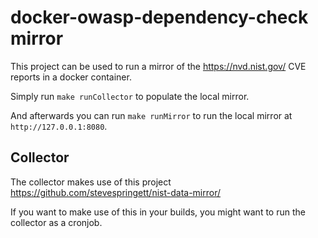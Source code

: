# docker-owasp-dependency-check mirror

This project can be used to run a mirror of the https://nvd.nist.gov/ CVE reports in a docker container.

Simply run `make runCollector` to populate the local mirror.

And afterwards you can run `make runMirror` to run the local mirror at `http://127.0.0.1:8080`.

## Collector

The collector makes use of this project https://github.com/stevespringett/nist-data-mirror/

If you want to make use of this in your builds, you might want to run the collector as a cronjob.
